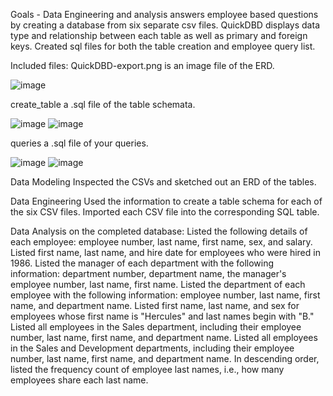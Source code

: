 Goals - Data Engineering and analysis answers employee based questions by creating a database from six separate csv files. QuickDBD displays data type and relationship between each table as well as primary and foreign keys. Created sql files for both the table creation and employee query list. 

Included files:
QuickDBD-export.png is an image file of the ERD.

![image](https://user-images.githubusercontent.com/85321602/158691280-cb7e6a2f-ad38-4e04-ab5b-2fb4da0a95cf.png)

create_table a .sql file of the table schemata.

![image](https://user-images.githubusercontent.com/85321602/158691801-a1f93918-e7fe-4d22-bda7-d29a3dfee6a9.png)
![image](https://user-images.githubusercontent.com/85321602/158692104-0d4bf86e-8d51-4f6c-b5a3-cd0f94c71d95.png)

queries a .sql file of your queries.

![image](https://user-images.githubusercontent.com/85321602/158692282-e1e17210-2480-401f-9057-1cf9b6470be4.png)
![image](https://user-images.githubusercontent.com/85321602/158692436-76d81891-b7de-408e-a381-8d75ad1b4c9c.png)

Data Modeling
Inspected the CSVs and sketched out an ERD of the tables. 

Data Engineering
Used the information to create a table schema for each of the six CSV files. 
Imported each CSV file into the corresponding SQL table.

Data Analysis on the completed database:
Listed the following details of each employee: employee number, last name, first name, sex, and salary.
Listed first name, last name, and hire date for employees who were hired in 1986.
Listed the manager of each department with the following information: department number, department name, the manager's employee number, last name, first name.
Listed the department of each employee with the following information: employee number, last name, first name, and department name.
Listed first name, last name, and sex for employees whose first name is "Hercules" and last names begin with "B."
Listed all employees in the Sales department, including their employee number, last name, first name, and department name.
Listed all employees in the Sales and Development departments, including their employee number, last name, first name, and department name.
In descending order, listed the frequency count of employee last names, i.e., how many employees share each last name.
